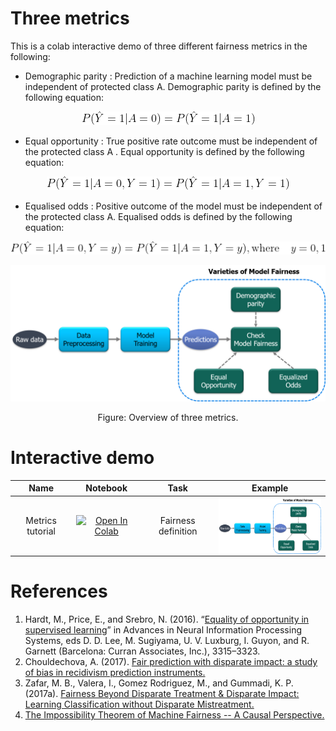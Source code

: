 # Three metrics
This is a colab interactive demo of three different fairness metrics in the following:

* Demographic parity
: Prediction of a machine learning model must be independent of protected class A. Demographic parity is defined by the following equation:
<p align="center">
<img src='images/DPD.png' />
</p>

* Equal opportunity
: True positive rate outcome must be independent of the protected class A . Equal opportunity  is defined by the following equation:

<p align="center">
<img src='images/EOD.png' />
</p>

* Equalised odds
: Positive outcome of the model must be independent of the protected class  A. Equalised odds is defined by the following equation:
<p align="center">
<img src='images/AAOD.png' />
</p>


<p align="center">
<img src='images/three_metrics_work_flow_diagram.png'>
</p>
<p align="center">
Figure: Overview of three metrics.
</p>


# Interactive demo

|Name| Notebook           | Task  | Example                       |
|:---------------------------------:|:-------------:|:-----:|:------------:|
 Metrics tutorial | [![Open In Colab](https://colab.research.google.com/assets/colab-badge.svg)](https://colab.research.google.com/github/sony/nnabla-examples/blob/master/interactive-demos/three_metrics.ipynb) | Fairness definition|<a href="url"><img src="images/three_metrics_work_flow_diagram.png" align="center" height="90" ></a>|
 
# References
1. Hardt, M., Price, E., and Srebro, N. (2016). “[Equality of opportunity in supervised learning](https://arxiv.org/pdf/1906.09688.pdf)” in Advances in Neural Information Processing Systems, eds D. D. Lee, M. Sugiyama, U. V. Luxburg, I. Guyon, and R. Garnett (Barcelona: Curran Associates, Inc.), 3315–3323.
2. Chouldechova, A. (2017). [Fair prediction with disparate impact: a study of bias in recidivism prediction instruments.](https://arxiv.org/abs/1610.07524)
3. Zafar, M. B., Valera, I., Gomez Rodriguez, M., and Gummadi, K. P. (2017a). [Fairness Beyond Disparate Treatment & Disparate Impact: Learning Classification without Disparate Mistreatment.](https://arxiv.org/abs/1610.08452)
4. [The Impossibility Theorem of Machine Fairness -- A Causal Perspective.](https://arxiv.org/abs/2007.06024)